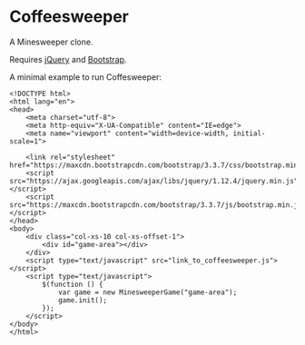 # Coffeesweeper

A Minesweeper clone.

Requires [jQuery](https://jquery.com/) and [Bootstrap](http://getbootstrap.com/).

A minimal example to run Coffesweeper:


```
<!DOCTYPE html>
<html lang="en">
<head>
    <meta charset="utf-8">
    <meta http-equiv="X-UA-Compatible" content="IE=edge">
    <meta name="viewport" content="width=device-width, initial-scale=1">

    <link rel="stylesheet" href="https://maxcdn.bootstrapcdn.com/bootstrap/3.3.7/css/bootstrap.min.css">
    <script src="https://ajax.googleapis.com/ajax/libs/jquery/1.12.4/jquery.min.js"></script>
    <script src="https://maxcdn.bootstrapcdn.com/bootstrap/3.3.7/js/bootstrap.min.js"></script>
</head>
<body>
    <div class="col-xs-10 col-xs-offset-1">
        <div id="game-area"></div>
    </div>
    <script type="text/javascript" src="link_to_coffeesweeper.js"></script>
    <script type="text/javascript">
        $(function () {
            var game = new MinesweeperGame("game-area");
            game.init();
        });
    </script>
</body>
</html>
```
